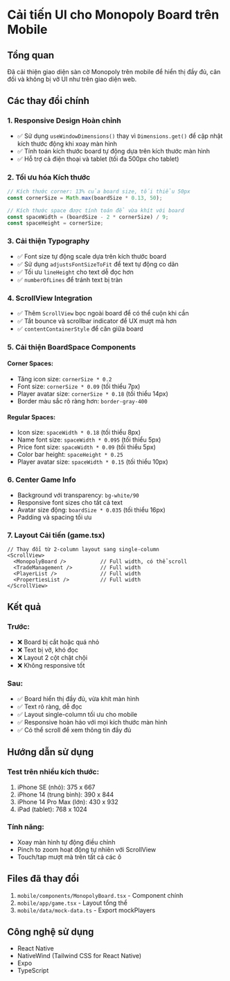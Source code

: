 # Cải tiến UI cho Monopoly Board trên Mobile

## Tổng quan
Đã cải thiện giao diện sàn cờ Monopoly trên mobile để hiển thị đầy đủ, cân đối và không bị vỡ UI như trên giao diện web.

## Các thay đổi chính

### 1. **Responsive Design Hoàn chỉnh**
- ✅ Sử dụng `useWindowDimensions()` thay vì `Dimensions.get()` để cập nhật kích thước động khi xoay màn hình
- ✅ Tính toán kích thước board tự động dựa trên kích thước màn hình
- ✅ Hỗ trợ cả điện thoại và tablet (tối đa 500px cho tablet)

### 2. **Tối ưu hóa Kích thước**
```typescript
// Kích thước corner: 13% của board size, tối thiểu 50px
const cornerSize = Math.max(boardSize * 0.13, 50);

// Kích thước space được tính toán để vừa khít với board
const spaceWidth = (boardSize - 2 * cornerSize) / 9;
const spaceHeight = cornerSize;
```

### 3. **Cải thiện Typography**
- ✅ Font size tự động scale dựa trên kích thước board
- ✅ Sử dụng `adjustsFontSizeToFit` để text tự động co dãn
- ✅ Tối ưu `lineHeight` cho text dễ đọc hơn
- ✅ `numberOfLines` để tránh text bị tràn

### 4. **ScrollView Integration**
- ✅ Thêm `ScrollView` bọc ngoài board để có thể cuộn khi cần
- ✅ Tắt bounce và scrollbar indicator để UX mượt mà hơn
- ✅ `contentContainerStyle` để căn giữa board

### 5. **Cải thiện BoardSpace Components**

#### Corner Spaces:
- Tăng icon size: `cornerSize * 0.2`
- Font size: `cornerSize * 0.09` (tối thiểu 7px)
- Player avatar size: `cornerSize * 0.18` (tối thiểu 14px)
- Border màu sắc rõ ràng hơn: `border-gray-400`

#### Regular Spaces:
- Icon size: `spaceWidth * 0.18` (tối thiểu 8px)
- Name font size: `spaceWidth * 0.095` (tối thiểu 5px)
- Price font size: `spaceWidth * 0.09` (tối thiểu 5px)
- Color bar height: `spaceHeight * 0.25`
- Player avatar size: `spaceWidth * 0.15` (tối thiểu 10px)

### 6. **Center Game Info**
- Background với transparency: `bg-white/90`
- Responsive font sizes cho tất cả text
- Avatar size động: `boardSize * 0.035` (tối thiểu 16px)
- Padding và spacing tối ưu

### 7. **Layout Cải tiến (game.tsx)**
```tsx
// Thay đổi từ 2-column layout sang single-column
<ScrollView>
  <MonopolyBoard />           // Full width, có thể scroll
  <TradeManagement />         // Full width
  <PlayerList />              // Full width
  <PropertiesList />          // Full width
</ScrollView>
```

## Kết quả

### Trước:
- ❌ Board bị cắt hoặc quá nhỏ
- ❌ Text bị vỡ, khó đọc
- ❌ Layout 2 cột chật chội
- ❌ Không responsive tốt

### Sau:
- ✅ Board hiển thị đầy đủ, vừa khít màn hình
- ✅ Text rõ ràng, dễ đọc
- ✅ Layout single-column tối ưu cho mobile
- ✅ Responsive hoàn hảo với mọi kích thước màn hình
- ✅ Có thể scroll để xem thông tin đầy đủ

## Hướng dẫn sử dụng

### Test trên nhiều kích thước:
1. iPhone SE (nhỏ): 375 x 667
2. iPhone 14 (trung bình): 390 x 844
3. iPhone 14 Pro Max (lớn): 430 x 932
4. iPad (tablet): 768 x 1024

### Tính năng:
- Xoay màn hình tự động điều chỉnh
- Pinch to zoom hoạt động tự nhiên với ScrollView
- Touch/tap mượt mà trên tất cả các ô

## Files đã thay đổi
1. `mobile/components/MonopolyBoard.tsx` - Component chính
2. `mobile/app/game.tsx` - Layout tổng thể
3. `mobile/data/mock-data.ts` - Export mockPlayers

## Công nghệ sử dụng
- React Native
- NativeWind (Tailwind CSS for React Native)
- Expo
- TypeScript
